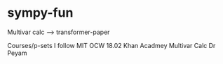 # sympy-fun

Multivar calc --> transformer-paper
              
Courses/p-sets I follow
MIT OCW 18.02
Khan Acadmey Multivar Calc
Dr Peyam
